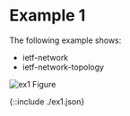# Example 1
The following example shows:

- ietf-network
- ietf-network-topology

![ex1 Figure](https://github.com/samans/testing-yang/blob/main/service-models/ex1/ex1-diagram1.svg)

{::include ./ex1.json}

